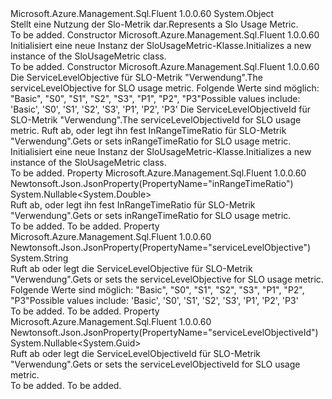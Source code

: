 <Type Name="SloUsageMetric" FullName="Microsoft.Azure.Management.Sql.Fluent.Models.SloUsageMetric">
  <TypeSignature Language="C#" Value="public class SloUsageMetric" />
  <TypeSignature Language="ILAsm" Value=".class public auto ansi beforefieldinit SloUsageMetric extends System.Object" />
  <TypeSignature Language="DocId" Value="T:Microsoft.Azure.Management.Sql.Fluent.Models.SloUsageMetric" />
  <TypeSignature Language="VB.NET" Value="Public Class SloUsageMetric" />
  <TypeSignature Language="F#" Value="type SloUsageMetric = class" />
  <AssemblyInfo>
    <AssemblyName>Microsoft.Azure.Management.Sql.Fluent</AssemblyName>
    <AssemblyVersion>1.0.0.60</AssemblyVersion>
  </AssemblyInfo>
  <Base>
    <BaseTypeName>System.Object</BaseTypeName>
  </Base>
  <Interfaces />
  <Docs>
    <summary>
            <span data-ttu-id="c0fe9-101">Stellt eine Nutzung der Slo-Metrik dar.</span><span class="sxs-lookup"><span data-stu-id="c0fe9-101">Represents a Slo Usage Metric.</span></span>
            </summary>
    <remarks>To be added.</remarks>
  </Docs>
  <Members>
    <Member MemberName=".ctor">
      <MemberSignature Language="C#" Value="public SloUsageMetric ();" />
      <MemberSignature Language="ILAsm" Value=".method public hidebysig specialname rtspecialname instance void .ctor() cil managed" />
      <MemberSignature Language="DocId" Value="M:Microsoft.Azure.Management.Sql.Fluent.Models.SloUsageMetric.#ctor" />
      <MemberSignature Language="VB.NET" Value="Public Sub New ()" />
      <MemberType>Constructor</MemberType>
      <AssemblyInfo>
        <AssemblyName>Microsoft.Azure.Management.Sql.Fluent</AssemblyName>
        <AssemblyVersion>1.0.0.60</AssemblyVersion>
      </AssemblyInfo>
      <Parameters />
      <Docs>
        <summary>
            <span data-ttu-id="c0fe9-102">Initialisiert eine neue Instanz der SloUsageMetric-Klasse.</span><span class="sxs-lookup"><span data-stu-id="c0fe9-102">Initializes a new instance of the SloUsageMetric class.</span></span>
            </summary>
        <remarks>To be added.</remarks>
      </Docs>
    </Member>
    <Member MemberName=".ctor">
      <MemberSignature Language="C#" Value="public SloUsageMetric (string serviceLevelObjective = null, Nullable&lt;Guid&gt; serviceLevelObjectiveId = null, Nullable&lt;double&gt; inRangeTimeRatio = null);" />
      <MemberSignature Language="ILAsm" Value=".method public hidebysig specialname rtspecialname instance void .ctor(string serviceLevelObjective, valuetype System.Nullable`1&lt;valuetype System.Guid&gt; serviceLevelObjectiveId, valuetype System.Nullable`1&lt;float64&gt; inRangeTimeRatio) cil managed" />
      <MemberSignature Language="DocId" Value="M:Microsoft.Azure.Management.Sql.Fluent.Models.SloUsageMetric.#ctor(System.String,System.Nullable{System.Guid},System.Nullable{System.Double})" />
      <MemberSignature Language="VB.NET" Value="Public Sub New (Optional serviceLevelObjective As String = null, Optional serviceLevelObjectiveId As Nullable(Of Guid) = null, Optional inRangeTimeRatio As Nullable(Of Double) = null)" />
      <MemberSignature Language="F#" Value="new Microsoft.Azure.Management.Sql.Fluent.Models.SloUsageMetric : string * Nullable&lt;Guid&gt; * Nullable&lt;double&gt; -&gt; Microsoft.Azure.Management.Sql.Fluent.Models.SloUsageMetric" Usage="new Microsoft.Azure.Management.Sql.Fluent.Models.SloUsageMetric (serviceLevelObjective, serviceLevelObjectiveId, inRangeTimeRatio)" />
      <MemberType>Constructor</MemberType>
      <AssemblyInfo>
        <AssemblyName>Microsoft.Azure.Management.Sql.Fluent</AssemblyName>
        <AssemblyVersion>1.0.0.60</AssemblyVersion>
      </AssemblyInfo>
      <Parameters>
        <Parameter Name="serviceLevelObjective" Type="System.String" />
        <Parameter Name="serviceLevelObjectiveId" Type="System.Nullable&lt;System.Guid&gt;" />
        <Parameter Name="inRangeTimeRatio" Type="System.Nullable&lt;System.Double&gt;" />
      </Parameters>
      <Docs>
        <param name="serviceLevelObjective"><span data-ttu-id="c0fe9-103">Die ServiceLevelObjective für SLO-Metrik "Verwendung".</span><span class="sxs-lookup"><span data-stu-id="c0fe9-103">The serviceLevelObjective for SLO usage metric.</span></span> <span data-ttu-id="c0fe9-104">Folgende Werte sind möglich: "Basic", "S0", "S1", "S2", "S3", "P1", "P2", "P3"</span><span class="sxs-lookup"><span data-stu-id="c0fe9-104">Possible values include: 'Basic', 'S0', 'S1', 'S2', 'S3', 'P1', 'P2', 'P3'</span></span></param>
        <param name="serviceLevelObjectiveId"><span data-ttu-id="c0fe9-105">Die ServiceLevelObjectiveId für SLO-Metrik "Verwendung".</span><span class="sxs-lookup"><span data-stu-id="c0fe9-105">The serviceLevelObjectiveId for SLO usage metric.</span></span></param>
        <param name="inRangeTimeRatio"><span data-ttu-id="c0fe9-106">Ruft ab, oder legt ihn fest InRangeTimeRatio für SLO-Metrik "Verwendung".</span><span class="sxs-lookup"><span data-stu-id="c0fe9-106">Gets or sets inRangeTimeRatio for SLO usage metric.</span></span></param>
        <summary>
            <span data-ttu-id="c0fe9-107">Initialisiert eine neue Instanz der SloUsageMetric-Klasse.</span><span class="sxs-lookup"><span data-stu-id="c0fe9-107">Initializes a new instance of the SloUsageMetric class.</span></span>
            </summary>
        <remarks>To be added.</remarks>
      </Docs>
    </Member>
    <Member MemberName="InRangeTimeRatio">
      <MemberSignature Language="C#" Value="public Nullable&lt;double&gt; InRangeTimeRatio { get; set; }" />
      <MemberSignature Language="ILAsm" Value=".property instance valuetype System.Nullable`1&lt;float64&gt; InRangeTimeRatio" />
      <MemberSignature Language="DocId" Value="P:Microsoft.Azure.Management.Sql.Fluent.Models.SloUsageMetric.InRangeTimeRatio" />
      <MemberSignature Language="VB.NET" Value="Public Property InRangeTimeRatio As Nullable(Of Double)" />
      <MemberSignature Language="F#" Value="member this.InRangeTimeRatio : Nullable&lt;double&gt; with get, set" Usage="Microsoft.Azure.Management.Sql.Fluent.Models.SloUsageMetric.InRangeTimeRatio" />
      <MemberType>Property</MemberType>
      <AssemblyInfo>
        <AssemblyName>Microsoft.Azure.Management.Sql.Fluent</AssemblyName>
        <AssemblyVersion>1.0.0.60</AssemblyVersion>
      </AssemblyInfo>
      <Attributes>
        <Attribute>
          <AttributeName>Newtonsoft.Json.JsonProperty(PropertyName="inRangeTimeRatio")</AttributeName>
        </Attribute>
      </Attributes>
      <ReturnValue>
        <ReturnType>System.Nullable&lt;System.Double&gt;</ReturnType>
      </ReturnValue>
      <Docs>
        <summary>
            <span data-ttu-id="c0fe9-108">Ruft ab, oder legt ihn fest InRangeTimeRatio für SLO-Metrik "Verwendung".</span><span class="sxs-lookup"><span data-stu-id="c0fe9-108">Gets or sets inRangeTimeRatio for SLO usage metric.</span></span>
            </summary>
        <value>To be added.</value>
        <remarks>To be added.</remarks>
      </Docs>
    </Member>
    <Member MemberName="ServiceLevelObjective">
      <MemberSignature Language="C#" Value="public string ServiceLevelObjective { get; set; }" />
      <MemberSignature Language="ILAsm" Value=".property instance string ServiceLevelObjective" />
      <MemberSignature Language="DocId" Value="P:Microsoft.Azure.Management.Sql.Fluent.Models.SloUsageMetric.ServiceLevelObjective" />
      <MemberSignature Language="VB.NET" Value="Public Property ServiceLevelObjective As String" />
      <MemberSignature Language="F#" Value="member this.ServiceLevelObjective : string with get, set" Usage="Microsoft.Azure.Management.Sql.Fluent.Models.SloUsageMetric.ServiceLevelObjective" />
      <MemberType>Property</MemberType>
      <AssemblyInfo>
        <AssemblyName>Microsoft.Azure.Management.Sql.Fluent</AssemblyName>
        <AssemblyVersion>1.0.0.60</AssemblyVersion>
      </AssemblyInfo>
      <Attributes>
        <Attribute>
          <AttributeName>Newtonsoft.Json.JsonProperty(PropertyName="serviceLevelObjective")</AttributeName>
        </Attribute>
      </Attributes>
      <ReturnValue>
        <ReturnType>System.String</ReturnType>
      </ReturnValue>
      <Docs>
        <summary>
            <span data-ttu-id="c0fe9-109">Ruft ab oder legt die ServiceLevelObjective für SLO-Metrik "Verwendung".</span><span class="sxs-lookup"><span data-stu-id="c0fe9-109">Gets or sets the serviceLevelObjective for SLO usage metric.</span></span>
            <span data-ttu-id="c0fe9-110">Folgende Werte sind möglich: "Basic", "S0", "S1", "S2", "S3", "P1", "P2", "P3"</span><span class="sxs-lookup"><span data-stu-id="c0fe9-110">Possible values include: 'Basic', 'S0', 'S1', 'S2', 'S3', 'P1', 'P2', 'P3'</span></span>
            </summary>
        <value>To be added.</value>
        <remarks>To be added.</remarks>
      </Docs>
    </Member>
    <Member MemberName="ServiceLevelObjectiveId">
      <MemberSignature Language="C#" Value="public Nullable&lt;Guid&gt; ServiceLevelObjectiveId { get; set; }" />
      <MemberSignature Language="ILAsm" Value=".property instance valuetype System.Nullable`1&lt;valuetype System.Guid&gt; ServiceLevelObjectiveId" />
      <MemberSignature Language="DocId" Value="P:Microsoft.Azure.Management.Sql.Fluent.Models.SloUsageMetric.ServiceLevelObjectiveId" />
      <MemberSignature Language="VB.NET" Value="Public Property ServiceLevelObjectiveId As Nullable(Of Guid)" />
      <MemberSignature Language="F#" Value="member this.ServiceLevelObjectiveId : Nullable&lt;Guid&gt; with get, set" Usage="Microsoft.Azure.Management.Sql.Fluent.Models.SloUsageMetric.ServiceLevelObjectiveId" />
      <MemberType>Property</MemberType>
      <AssemblyInfo>
        <AssemblyName>Microsoft.Azure.Management.Sql.Fluent</AssemblyName>
        <AssemblyVersion>1.0.0.60</AssemblyVersion>
      </AssemblyInfo>
      <Attributes>
        <Attribute>
          <AttributeName>Newtonsoft.Json.JsonProperty(PropertyName="serviceLevelObjectiveId")</AttributeName>
        </Attribute>
      </Attributes>
      <ReturnValue>
        <ReturnType>System.Nullable&lt;System.Guid&gt;</ReturnType>
      </ReturnValue>
      <Docs>
        <summary>
            <span data-ttu-id="c0fe9-111">Ruft ab oder legt die ServiceLevelObjectiveId für SLO-Metrik "Verwendung".</span><span class="sxs-lookup"><span data-stu-id="c0fe9-111">Gets or sets the serviceLevelObjectiveId for SLO usage metric.</span></span>
            </summary>
        <value>To be added.</value>
        <remarks>To be added.</remarks>
      </Docs>
    </Member>
  </Members>
</Type>